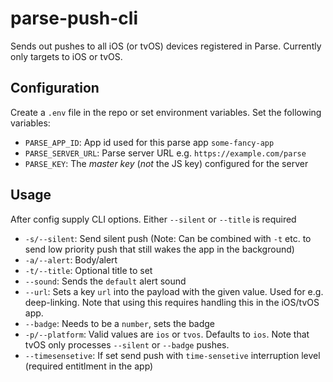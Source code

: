 # parse-push-cli

Sends out pushes to all iOS (or tvOS) devices registered in Parse. Currently only targets to iOS or tvOS.

## Configuration

Create a `.env` file in the repo or set environment variables. Set the following variables:

- `PARSE_APP_ID`: App id used for this parse app `some-fancy-app`
- `PARSE_SERVER_URL`: Parse server URL e.g. `https://example.com/parse`
- `PARSE_KEY`: The _master key_ (_not_ the JS key) configured for the server

## Usage

After config supply CLI options. Either `--silent` or `--title` is required

- `-s/--silent`: Send silent push (Note: Can be combined with `-t` etc. to send low priority push that still wakes the app in the background)
- `-a/--alert`: Body/alert
- `-t/--title`: Optional title to set
- `--sound`: Sends the `default` alert sound
- `--url`: Sets a key `url` into the payload with the given value. Used for e.g. deep-linking. Note that using this requires handling this in the iOS/tvOS app.
- `--badge`: Needs to be a `number`, sets the badge
- `-p/--platform`: Valid values are `ios` or `tvos`. Defaults to `ios`. Note that tvOS only processes `--silent` or `--badge` pushes.
- `--timesensetive`: If set send push with `time-sensetive` interruption level (required entitlment in the app)
